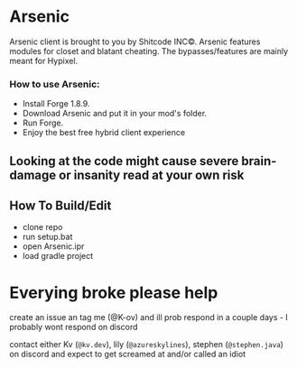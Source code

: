 # Arsenic

Arsenic client is brought to you by Shitcode INC©.
Arsenic features modules for closet and blatant cheating.
The bypasses/features are mainly meant for Hypixel.

### How to use Arsenic:

- Install Forge 1.8.9.
- Download Arsenic and put it in your mod's folder.
- Run Forge.
- Enjoy the best free hybrid client experience

## Looking at the code might cause severe brain-damage or insanity read at your own risk

## How To Build/Edit

- clone repo
- run setup.bat
- open Arsenic.ipr
- load gradle project

# Everying broke please help

create an issue an tag me (@K-ov) and ill prob respond in a couple days - I probably wont respond on discord

contact either Kv (`@kv.dev`), lily (`@azureskylines`), stephen (`@stephen.java`) on discord and expect to get screamed
at and/or called an idiot